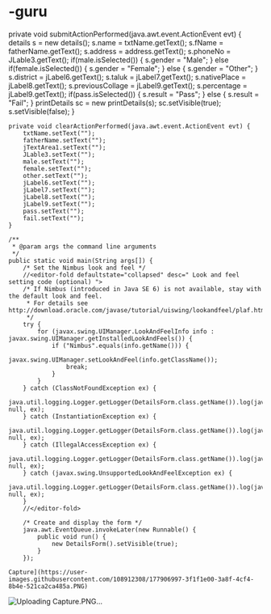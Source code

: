 # -guru
private void submitActionPerformed(java.awt.event.ActionEvent evt) {                                       
        details s = new details();
        s.name = txtName.getText();
        s.fName = fatherName.getText();
        s.address = address.getText();
        s.phoneNo = JLable3.getText();
        if(male.isSelected())
        {
            s.gender = "Male";
        }
        else if(female.isSelected())
        {
            s.gender = "Female";
        }
        else
        {
            s.gender = "Other";
        }
        s.district = jLabel6.getText();
        s.taluk = jLabel7.getText();
        s.nativePlace = jLabel8.getText();
        s.previousCollage = jLabel9.getText();
        s.percentage = jLabel9.getText();
        if(pass.isSelected())
        {
            s.result = "Pass";
        }
        else 
        {
            s.result = "Fail";
        }
        printDetails sc = new printDetails(s);
        sc.setVisible(true);
        s.setVisible(false);
    }                                      

    private void clearActionPerformed(java.awt.event.ActionEvent evt) {                                      
        txtName.setText("");
        fatherName.setText("");
        jTextArea1.setText("");
        JLable3.setText("");
        male.setText("");
        female.setText("");
        other.setText("");
        jLabel6.setText("");
        jLabel7.setText("");
        jLabel8.setText("");
        jLabel9.setText("");
        pass.setText("");
        fail.setText("");
    }                                     

    /**
     * @param args the command line arguments
     */
    public static void main(String args[]) {
        /* Set the Nimbus look and feel */
        //<editor-fold defaultstate="collapsed" desc=" Look and feel setting code (optional) ">
        /* If Nimbus (introduced in Java SE 6) is not available, stay with the default look and feel.
         * For details see http://download.oracle.com/javase/tutorial/uiswing/lookandfeel/plaf.html 
         */
        try {
            for (javax.swing.UIManager.LookAndFeelInfo info : javax.swing.UIManager.getInstalledLookAndFeels()) {
                if ("Nimbus".equals(info.getName())) {
                    javax.swing.UIManager.setLookAndFeel(info.getClassName());
                    break;
                }
            }
        } catch (ClassNotFoundException ex) {
            java.util.logging.Logger.getLogger(DetailsForm.class.getName()).log(java.util.logging.Level.SEVERE, null, ex);
        } catch (InstantiationException ex) {
            java.util.logging.Logger.getLogger(DetailsForm.class.getName()).log(java.util.logging.Level.SEVERE, null, ex);
        } catch (IllegalAccessException ex) {
            java.util.logging.Logger.getLogger(DetailsForm.class.getName()).log(java.util.logging.Level.SEVERE, null, ex);
        } catch (javax.swing.UnsupportedLookAndFeelException ex) {
            java.util.logging.Logger.getLogger(DetailsForm.class.getName()).log(java.util.logging.Level.SEVERE, null, ex);
        }
        //</editor-fold>

        /* Create and display the form */
        java.awt.EventQueue.invokeLater(new Runnable() {
            public void run() {
                new DetailsForm().setVisible(true);
            }
        });
    
    Capture](https://user-images.githubusercontent.com/108912308/177906997-3f1f1e00-3a8f-4cf4-8b4e-521ca2ca485a.PNG)
![Uploading Capture.PNG…]()
